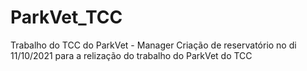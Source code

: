 # ParkVet_TCC
Trabalho do TCC do ParkVet - Manager
Criação de reservatório no di 11/10/2021 para a relização do trabalho do ParkVet do TCC
